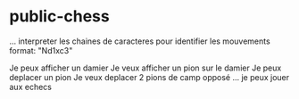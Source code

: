 # public-chess

...
interpreter les chaines de caracteres pour identifier les mouvements format: "Nd1xc3"

Je peux afficher un damier
Je veux afficher un pion sur le damier
Je peux deplacer un pion
Je veux deplacer 2 pions de camp opposé
...
je peux jouer aux echecs
